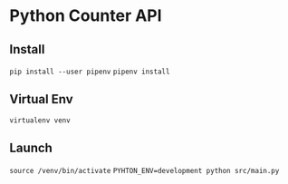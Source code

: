 # Python Counter API

## Install
`pip install --user pipenv`
`pipenv install`

## Virtual Env
`virtualenv venv`

## Launch
`source /venv/bin/activate`
`PYHTON_ENV=development python src/main.py`
